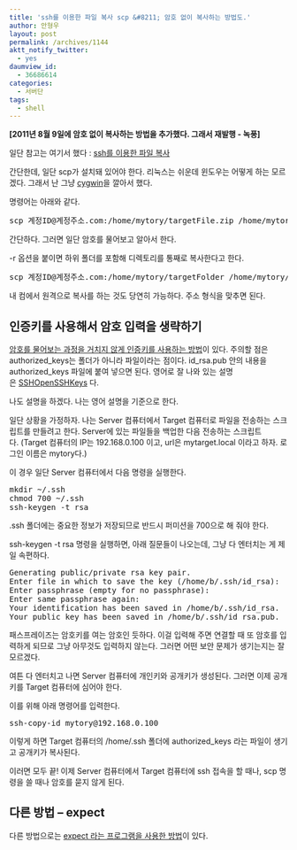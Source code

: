 ```yaml
---
title: 'ssh를 이용한 파일 복사 scp &#8211; 암호 없이 복사하는 방법도.'
author: 안형우
layout: post
permalink: /archives/1144
aktt_notify_twitter:
  - yes
daumview_id:
  - 36686614
categories:
  - 서버단
tags:
  - shell
---
```

**[2011년 8월 9일에 암호 없이 복사하는 방법을 추가했다. 그래서 재발행 - 녹풍]**

일단 참고는 여기서 했다 : [ssh를 이용한 파일 복사][1]

간단한데, 일단 scp가 설치돼 있어야 한다. 리눅스는 쉬운데 윈도우는 어떻게 하는 모르겠다. 그래서 난 그냥 [cygwin][2]을 깔아서 했다.

명령어는 아래와 같다.

<pre>scp 계정ID@계정주소.com:/home/mytory/targetFile.zip /home/mytory/복사받을폴더</pre>

간단하다. 그러면 일단 암호를 물어보고 알아서 한다.

-r 옵션을 붙이면 하위 폴더를 포함해 디렉토리를 통째로 복사한다고 한다.

<pre>scp 계정ID@계정주소.com:/home/mytory/targetFolder /home/mytory/복사받을폴더</pre>

내 컴에서 원격으로 복사를 하는 것도 당연히 가능하다. 주소 형식을 맞추면 된다.

## 인증키를 사용해서 암호 입력을 생략하기

[암호를 물어보는 과정을 거치지 않게 인증키를 사용하는 방법][3]이 있다. 주의할 점은 authorized\_keys는 폴더가 아니라 파일이라는 점이다. id\_rsa.pub 안의 내용을 authorized_keys 파일에 붙여 넣으면 된다. 영어로 잘 나와 있는 설명은 [SSHOpenSSHKeys][4] 다.

나도 설명을 하겠다. 나는 영어 설명을 기준으로 한다.

일단 상황을 가정하자. 나는 Server 컴퓨터에서 Target 컴퓨터로 파일을 전송하는 스크립트를 만들려고 한다. Server에 있는 파일들을 백업한 다음 전송하는 스크립트다. (Target 컴퓨터의 IP는 192.168.0.100 이고, url은 mytarget.local 이라고 하자. 로그인 이름은 mytory다.)

이 경우 일단 Server 컴퓨터에서 다음 명령을 실행한다.

<pre>mkdir ~/.ssh
chmod 700 ~/.ssh
ssh-keygen -t rsa</pre>

.ssh 폴더에는 중요한 정보가 저장되므로 반드시 퍼미션을 700으로 해 줘야 한다.

ssh-keygen -t rsa 명령을 실행하면, 아래 질문들이 나오는데, 그냥 다 엔터치는 게 제일 속편하다.

<pre>Generating public/private rsa key pair.
Enter file in which to save the key (/home/b/.ssh/id_rsa):
Enter passphrase (empty for no passphrase):
Enter same passphrase again:
Your identification has been saved in /home/b/.ssh/id_rsa.
Your public key has been saved in /home/b/.ssh/id_rsa.pub.</pre>

패스프레이즈는 암호키를 여는 암호인 듯하다. 이걸 입력해 주면 연결할 때 또 암호를 입력하게 되므로 그냥 아무것도 입력하지 않는다. 그러면 어떤 보안 문제가 생기는지는 잘 모르겠다.

여튼 다 엔터치고 나면 Server 컴퓨터에 개인키와 공개키가 생성된다. 그러면 이제 공개키를 Target 컴퓨터에 심어야 한다.

이를 위해 아래 명령어를 입력한다.

<pre>ssh-copy-id mytory@192.168.0.100</pre>

이렇게 하면 Target 컴퓨터의 /home/.ssh 폴더에 authorized_keys 라는 파일이 생기고 공개키가 복사된다.

이러면 모두 끝! 이제 Server 컴퓨터에서 Target 컴퓨터에 ssh 접속을 할 때나, scp 명령을 쓸 때나 암호를 묻지 않게 된다.

## 다른 방법 &#8211; expect

다른 방법으로는 [expect 라는 프로그램을 사용한 방법][5]이 있다.

 [1]: http://wiki.kldp.org/KoreanDoc/html/SSH-KLDP/x104.html
 [2]: http://www.cygwin.com
 [3]: http://blog.bagesoft.com/896
 [4]: https://help.ubuntu.com/community/SSH/OpenSSH/Keys
 [5]: http://teamblog.joinc.co.kr/yundream/100